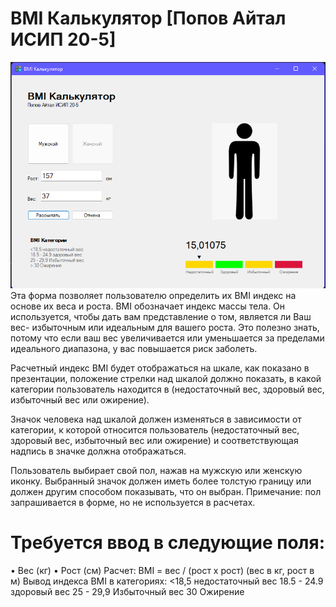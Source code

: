 # BMI Калькулятор [Попов Айтал ИСИП 20-5]
![Screenshot](https://github.com/createandchoose/BMI-Calculator-Csharp/blob/main/BMICalculator/Resources/%D0%A1%D0%BD%D0%B8%D0%BC%D0%BE%D0%BA%20%D1%8D%D0%BA%D1%80%D0%B0%D0%BD%D0%B0%202022-02-08%20041542.png)
Эта форма позволяет пользователю определить их BMI индекс на основе их веса и роста. BMI обозначает индекс массы тела. Он используется, чтобы дать вам представление о том, является ли Ваш вес- избыточным или идеальным для вашего роста. Это полезно знать, потому что если ваш вес увеличивается или уменьшается за пределами идеального диапазона, у вас повышается риск заболеть.

Расчетный индекс BMI будет отображаться на шкале, как показано в презентации, положение стрелки над шкалой должно показать, в какой категории пользователь находится в (недостаточный вес, здоровый вес, избыточный вес или ожирение).

Значок человека над шкалой должен изменяться в зависимости от категории, к которой относится пользователь (недостаточный вес, здоровый вес, избыточный вес или ожирение) и соответствующая надпись в значке должна отображаться.

Пользователь выбирает свой пол, нажав на мужскую или женскую иконку. Выбранный значок должен иметь более толстую границу или должен другим способом показывать, что он выбран.
Примечание: пол запрашивается в форме, но не используется в расчетах.

# Требуется ввод в следующие поля:
• Вес (кг)
• Рост (см)
Расчет:
BMI = вес / (рост х рост)
(вес в кг, рост в м)
Вывод индекса BMI в категориях:
<18,5 недостаточный вес
18.5 - 24.9 здоровый вес
25 - 29,9 Избыточный вес
30 Ожирение
